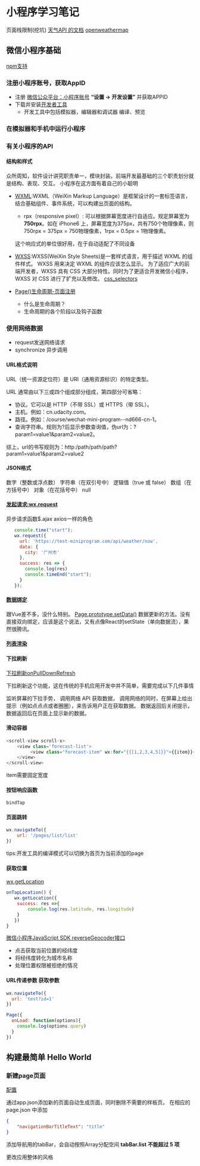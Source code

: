 # 小程序学习笔记

页面栈限制(挖坑)
[天气API 的文档](https://github.com/udacity/cn-wechat-weather/blob/default-1-1/weather_api.md)
[openweathermap](https://openweathermap.org/api)

## 微信小程序基础

[npm支持](https://developers.weixin.qq.com/miniprogram/dev/devtools/npm.html)

### 注册小程序账号，获取AppID

- 注册 [ 微信公众平台：小程序账号](https://mp.weixin.qq.com/wxopen/home?lang=zh_CN&token=835105459) **“设置 -> 开发设置”** 并获取APPID
- 下载并安装[开发者工具](https://developers.weixin.qq.com/miniprogram/dev/devtools/download.html)
  - 开发工具中包括模拟器，编辑器和调试器 编译、预览

### 在模拟器和手机中运行小程序

### 有关小程序的API

#### 结构和样式

众所周知，软件设计讲究职责单一，模块封装。前端开发最基础的三个职责划分就是结构、表现、交互。
小程序在这方面有着自己的小聪明

- [WXML](https://developers.weixin.qq.com/miniprogram/dev/framework/view/wxml/):WXML（WeiXin Markup Language）是框架设计的一套标签语言，结合基础组件、事件系统，可以构建出页面的结构。
  - rpx（responsive pixel）: 可以根据屏幕宽度进行自适应。规定屏幕宽为**750rpx**。如在 iPhone6 上，屏幕宽度为375px，共有750个物理像素，则750rpx = 375px = 750物理像素，1rpx = 0.5px = 1物理像素。
  
  这个响应式的单位很好用，在于自动适配了不同设备
  
- [WXSS](https://developers.weixin.qq.com/miniprogram/dev/framework/view/wxss.html):WXSS(WeiXin Style Sheets)是一套样式语言，用于描述 WXML 的组件样式。 WXSS 用来决定 WXML 的组件应该怎么显示。 为了适应广大的前端开发者，WXSS 具有 CSS 大部分特性。同时为了更适合开发微信小程序，WXSS 对 CSS 进行了扩充以及修改。 [css_selectors](http://www.w3school.com.cn/cssref/css_selectors.asp)

- [Page()生命周期-页面注册](https://developers.weixin.qq.com/miniprogram/dev/framework/app-service/page.html)

  - 什么是生命周期？
  - 生命周期的各个阶段以及钩子函数

### 使用网络数据

- request发送网络请求
- synchronize 异步调用

#### URL格式说明

URL（统一资源定位符）是 URI（通用资源标识）的特定类型。

URL 通常由以下三或四个组成部分组成，第四部分可省略：

- 协议。它可以是 HTTP（不带 SSL）或 HTTPS（带 SSL）。
- 主机。例如：cn.udacity.com。
- 路径。例如：/course/wechat-mini-program--nd666-cn-1。
- 查询字符串。规则为?后显示参数查询值，伪url为：?param1=value1&param2=value2。

综上，url的书写规则为：http:/path/path/path?param1=value1&param2=value2

#### JSON格式

数字（整数或浮点数）
字符串（在双引号中）
逻辑值（true 或 false）
数组（在方括号中）
对象（在花括号中）
null

#### [发起请求:wx.request](https://developers.weixin.qq.com/miniprogram/dev/api/network-request.html)

异步请求函数$.ajax axios一样的角色

```js
   console.time("start");
   wx.request({
     url: 'https://test-miniprogram.com/api/weather/now',
     data: {
       city: '广州市'
     },
     success: res => {
       console.log(res)
       console.timeEnd("start");
     }
   });
```

#### [数据绑定](https://developers.weixin.qq.com/miniprogram/dev/framework/view/wxml/data.html)

跟Vue差不多，没什么特别。
[Page.prototype.setData()](https://developers.weixin.qq.com/miniprogram/dev/framework/app-service/page.html)
数据更新的方法。没有直接双向绑定，应该是这个说法，又有点像React的setState（单向数据流），果然很腾讯。

#### [列表渲染](https://developers.weixin.qq.com/miniprogram/dev/framework/view/wxml/list.html)

#### 下拉刷新

[下拉刷新onPullDownRefresh](https://developers.weixin.qq.com/miniprogram/dev/api/pulldown.html)

下拉刷新这个功能，这在传统的手机应用开发中并不简单，需要完成以下几件事情

监听屏幕的下拉手势，
调用网络 API 获取数据，
调用网络的同时，在屏幕上给出提示（例如点点点或者圈圈），来告诉用户正在获取数据。
数据返回后关闭提示，
数据返回后在页面上显示新的数据。

#### 滑动容器

```js
<scroll-view scroll-x>
    <view class='forecast-list'>
         <view class="forecast-item" wx:for="{{[1,2,3,4,5]}}">{{item}}</view>
    </view>
</scroll-view>
```

item需要固定宽度

#### 按钮响应函数

```js
bindTap
```

#### 页面跳转

```js
wx.navigateTo({
    url: '/pages/list/list'
})
```

tips:开发工具的编译模式可以切换为首页为当前添加的page

#### 获取位置

[wx.getLocation](https://developers.weixin.qq.com/miniprogram/dev/api/location.html)

```js
onTapLocation() {
   wx.getLocation({
    success: res =>{
        console.log(res.latitude, res.longitude)
    }
   })
}
```

[微信小程序JavaScript SDK reverseGeocoder接口](http://lbs.qq.com/qqmap_wx_jssdk/index.html)

- 点击获取当前位置的经纬度
- 将经纬度转化为城市名称
- 处理位置权限被拒绝的情况

#### URL传递参数 获取参数

````js
wx.navigateTo({
  url: 'test?id=1'
})
````

```js
Page({
  onLoad: function(options){
    console.log(options.query)
  }
})
```

## 构建最简单 Hello World

### 新建page页面

[配置](https://developers.weixin.qq.com/miniprogram/dev/framework/config.html)

通过app.json添加新的页面自动生成页面，同时删除不需要的样板页。
在相应的 page.json 中添加


```json
{
    "navigationBarTitleText": "title"
}
```

添加导航用的tabBar，会自动按照Array分配空间 **tabBar.list 不能超过 5 项**


更改应用整体的风格
